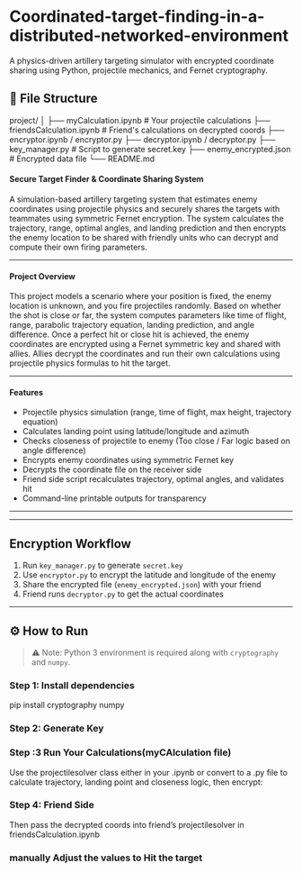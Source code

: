 # Coordinated-target-finding-in-a-distributed-networked-environment
A physics-driven artillery targeting simulator with encrypted coordinate sharing using Python, projectile mechanics, and Fernet cryptography.

## 🧾 File Structure
project/
│
├── myCalculation.ipynb # Your projectile calculations
├── friendsCalculation.ipynb # Friend's calculations on decrypted coords
├── encryptor.ipynb / encryptor.py
├── decryptor.ipynb / decryptor.py
├── key_manager.py # Script to generate secret.key
├── enemy_encrypted.json # Encrypted data file
└── README.md

#### Secure Target Finder & Coordinate Sharing System

A simulation-based artillery targeting system that estimates enemy coordinates using projectile physics and securely shares the targets with teammates using symmetric Fernet encryption. The system calculates the trajectory, range, optimal angles, and landing prediction and then encrypts the enemy location to be shared with friendly units who can decrypt and compute their own firing parameters.

---

#### Project Overview

This project models a scenario where your position is fixed, the enemy location is unknown, and you fire projectiles randomly. Based on whether the shot is close or far, the system computes parameters like time of flight, range, parabolic trajectory equation, landing prediction, and angle difference. Once a perfect hit or close hit is achieved, the enemy coordinates are encrypted using a Fernet symmetric key and shared with allies. Allies decrypt the coordinates and run their own calculations using projectile physics formulas to hit the target.

---

#### Features

- Projectile physics simulation (range, time of flight, max height, trajectory equation)
- Calculates landing point using latitude/longitude and azimuth
- Checks closeness of projectile to enemy (Too close / Far logic based on angle difference)
- Encrypts enemy coordinates using symmetric Fernet key
- Decrypts the coordinate file on the receiver side
- Friend side script recalculates trajectory, optimal angles, and validates hit
- Command-line printable outputs for transparency

---


---

##  Encryption Workflow

1. Run `key_manager.py` to generate `secret.key`
2. Use `encryptor.py` to encrypt the latitude and longitude of the enemy
3. Share the encrypted file (`enemy_encrypted.json`) with your friend
4. Friend runs `decryptor.py` to get the actual coordinates

---

## ⚙️ How to Run

> ⚠ Note: Python 3 environment is required along with `cryptography` and `numpy`.

### Step 1: Install dependencies
pip install cryptography numpy

### Step 2: Generate Key

### Step :3 Run Your Calculations(myCAlculation file)
Use the projectilesolver class either in your .ipynb or convert to a .py file to calculate trajectory, landing point and closeness logic, then encrypt:

### Step 4: Friend Side
Then pass the decrypted coords into friend’s projectilesolver in friendsCalculation.ipynb

### manually Adjust the values to Hit the target


